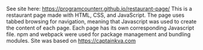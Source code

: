 See site here: https://programcounterr.github.io/restaurant-page/
This is a restaurant page made with HTML, CSS, and JavaScript.
The page uses tabbed browsing for navigation, meaning that Javascript
was used to create the content of each page. Each page has its own corresponding
Javascript file. npm and webpack were used for package management and bundling modules.
Site was based on https://captainkva.com